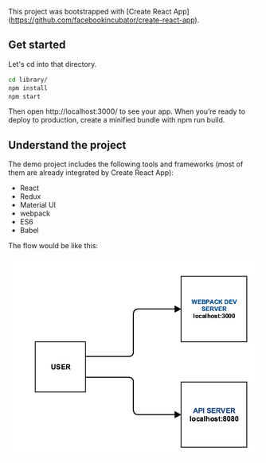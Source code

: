 This project was bootstrapped with [Create React App] (https://github.com/facebookincubator/create-react-app).



## Get started
Let's cd into that directory.
```sh
cd library/
npm install
npm start
```
Then open http://localhost:3000/ to see your app.
When you’re ready to deploy to production, create a minified bundle with npm run build.

## Understand the project
The demo project includes the following tools and frameworks (most of them are already integrated by Create React App):
- React
- Redux
- Material UI
- webpack
- ES6
- Babel

The flow would be like this:

![alt text](https://github.com/chuong2v/library/blob/master/flow.png)



